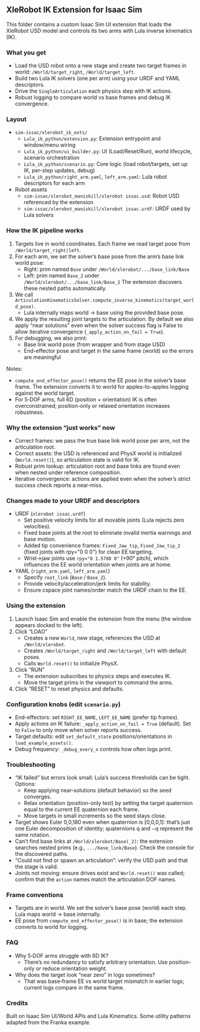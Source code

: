 ## XleRobot IK Extension for Isaac Sim

This folder contains a custom Isaac Sim UI extension that loads the XleRobot USD model and controls its two arms with Lula inverse kinematics (IK).

### What you get
- Load the USD robot onto a new stage and create two target frames in world: `/World/target_right`, `/World/target_left`.
- Build two Lula IK solvers (one per arm) using your URDF and YAML descriptors.
- Drive the `SingleArticulation` each physics step with IK actions.
- Robust logging to compare world vs base frames and debug IK convergence.

### Layout
- `sim-issac/xlerobot_ik_exts/`
  - `Lula_ik_python/extension.py`: Extension entrypoint and window/menu wiring
  - `Lula_ik_python/ui_builder.py`: UI (Load/Reset/Run), world lifecycle, scenario orchestration
  - `Lula_ik_python/scenario.py`: Core logic (load robot/targets, set up IK, per-step updates, debug)
  - `Lula_ik_python/right_arm.yaml`, `left_arm.yaml`: Lula robot descriptors for each arm
- Robot assets
  - `sim-issac/xlerobot_maniskill/xlerobot issac.usd`: Robot USD referenced by the extension
  - `sim-issac/xlerobot_maniskill/xlerobot issac.urdf`: URDF used by Lula solvers

### How the IK pipeline works
1. Targets live in world coordinates. Each frame we read target pose from `/World/target_right|left`.
2. For each arm, we set the solver’s base pose from the arm’s base link world pose:
   - Right: prim named `Base` under `/World/xlerobot/.../base_link/Base`
   - Left: prim named `Base_2` under `/World/xlerobot/.../base_link/Base_2`
   The extension discovers these nested paths automatically.
3. We call `ArticulationKinematicsSolver.compute_inverse_kinematics(target_world_pose)`.
   - Lula internally maps world → base using the provided base pose.
4. We apply the resulting joint targets to the articulation. By default we also apply “near solutions” even when the solver success flag is False to allow iterative convergence (`_apply_action_on_fail = True`).
5. For debugging, we also print:
   - Base link world pose (from wrapper and from stage USD)
   - End-effector pose and target in the same frame (world) so the errors are meaningful

Notes:
- `compute_end_effector_pose()` returns the EE pose in the solver’s base frame. The extension converts it to world for apples-to-apples logging against the world target.
- For 5‑DOF arms, full 6D (position + orientation) IK is often overconstrained; position-only or relaxed orientation increases robustness.

### Why the extension “just works” now
- Correct frames: we pass the true base link world pose per arm, not the articulation root.
- Correct assets: the USD is referenced and PhysX world is initialized (`World.reset()`), so articulation state is valid for IK.
- Robust prim lookup: articulation root and base links are found even when nested under reference composition.
- Iterative convergence: actions are applied even when the solver’s strict success check reports a near‑miss.

### Changes made to your URDF and descriptors
- URDF (`xlerobot issac.urdf`)
  - Set positive velocity limits for all movable joints (Lula rejects zero velocities).
  - Fixed base joints at the root to eliminate invalid inertia warnings and base motion.
  - Added tip convenience frames: `Fixed_Jaw_tip`, `Fixed_Jaw_tip_2` (fixed joints with rpy="0 0 0") for clean EE targeting.
  - Wrist→jaw joints use `rpy="0 1.5708 0"` (+90° pitch), which influences the EE world orientation when joints are at home.
- YAML (`right_arm.yaml`, `left_arm.yaml`)
  - Specify `root_link` (`Base` / `Base_2`).
  - Provide velocity/acceleration/jerk limits for stability.
  - Ensure cspace joint names/order match the URDF chain to the EE.

### Using the extension
1. Launch Isaac Sim and enable the extension from the menu (the window appears docked to the left).
2. Click “LOAD”
   - Creates a new `World`, new stage, references the USD at `/World/xlerobot`.
   - Creates `/World/target_right` and `/World/target_left` with default poses.
   - Calls `World.reset()` to initialize PhysX.
3. Click “RUN”
   - The extension subscribes to physics steps and executes IK.
   - Move the target prims in the viewport to command the arms.
4. Click “RESET” to reset physics and defaults.

### Configuration knobs (edit `scenario.py`)
- End-effectors: set `RIGHT_EE_NAME`, `LEFT_EE_NAME` (prefer tip frames).
- Apply actions on IK failure: `_apply_action_on_fail = True` (default). Set to `False` to only move when solver reports success.
- Target defaults: edit `set_default_state` positions/orientations in `load_example_assets()`.
- Debug frequency: `_debug_every_n` controls how often logs print.

### Troubleshooting
- “IK failed” but errors look small: Lula’s success thresholds can be tight. Options:
  - Keep applying near‑solutions (default behavior) so the seed converges.
  - Relax orientation (position-only test) by setting the target quaternion equal to the current EE quaternion each frame.
  - Move targets in small increments so the seed stays close.
- Target shows Euler 0,0,180 even when quaternion is [0,0,0,1]: that’s just one Euler decomposition of identity; quaternions q and −q represent the same rotation.
- Can’t find base links at `/World/xlerobot/Base(_2)`: the extension searches nested prims (e.g., `.../base_link/Base`). Check the console for the discovered paths.
- “Could not find or spawn an articulation”: verify the USD path and that the stage is valid.
- Joints not moving: ensure drives exist and `World.reset()` was called; confirm that the `action` names match the articulation DOF names.

### Frame conventions
- Targets are in world. We set the solver’s base pose (world) each step. Lula maps world → base internally.
- EE pose from `compute_end_effector_pose()` is in base; the extension converts to world for logging.

### FAQ
- Why 5‑DOF arms struggle with 6D IK?
  - There’s no redundancy to satisfy arbitrary orientation. Use position-only or reduce orientation weight.
- Why does the target look “near zero” in logs sometimes?
  - That was base‑frame EE vs world target mismatch in earlier logs; current logs compare in the same frame.

### Credits
Built on Isaac Sim UI/World APIs and Lula Kinematics. Some utility patterns adapted from the Franka example.


